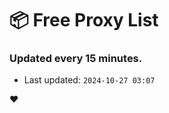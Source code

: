 # :package: Free Proxy List
### Updated every 15 minutes.

- Last updated: `2024-10-27 03:07`

:heart:
